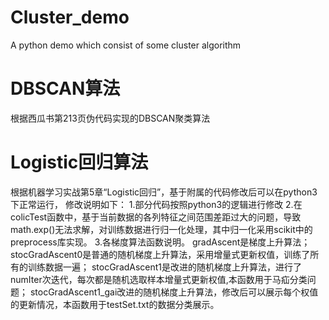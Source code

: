 # Cluster_demo
A python demo which consist of some cluster algorithm

# DBSCAN算法
根据西瓜书第213页伪代码实现的DBSCAN聚类算法

# Logistic回归算法
根据机器学习实战第5章“Logistic回归”，基于附属的代码修改后可以在python3下正常运行，
修改说明如下：
1.部分代码按照python3的逻辑进行修改
2.在colicTest函数中，基于当前数据的各列特征之间范围差距过大的问题，导致math.exp()无法求解，对训练数据进行归一化处理，其中归一化采用scikit中的preprocess库实现。
3.各梯度算法函数说明。
  gradAscent是梯度上升算法；
  stocGradAscent0是普通的随机梯度上升算法，采用增量式更新权值，训练了所有的训练数据一遍；
  stocGradAscent1是改进的随机梯度上升算法，进行了numIter次迭代，每次都是随机选取样本增量式更新权值,本函数用于马疝分类问题；
  stocGradAscent1_gai改进的随机梯度上升算法，修改后可以展示每个权值的更新情况，本函数用于testSet.txt的数据分类展示。
